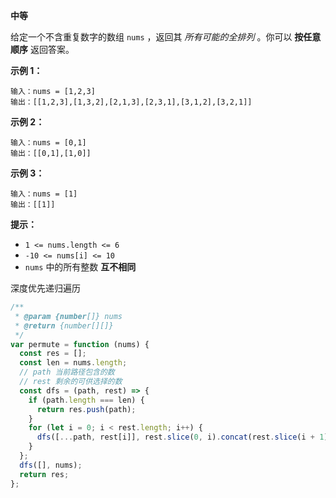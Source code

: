 **中等**

给定一个不含重复数字的数组 `nums` ，返回其 *所有可能的全排列* 。你可以 **按任意顺序** 返回答案。

**示例 1：**

```
输入：nums = [1,2,3]
输出：[[1,2,3],[1,3,2],[2,1,3],[2,3,1],[3,1,2],[3,2,1]]
```

**示例 2：**

```
输入：nums = [0,1]
输出：[[0,1],[1,0]]
```

**示例 3：**

```
输入：nums = [1]
输出：[[1]]
```

**提示：**

- `1 <= nums.length <= 6`
- `-10 <= nums[i] <= 10`
- `nums` 中的所有整数 **互不相同**

深度优先递归遍历

```js
/**
 * @param {number[]} nums
 * @return {number[][]}
 */
var permute = function (nums) {
  const res = [];
  const len = nums.length;
  // path 当前路径包含的数
  // rest 剩余的可供选择的数
  const dfs = (path, rest) => {
    if (path.length === len) {
      return res.push(path);
    }
    for (let i = 0; i < rest.length; i++) {
      dfs([...path, rest[i]], rest.slice(0, i).concat(rest.slice(i + 1)));
    }
  };
  dfs([], nums);
  return res;
};
```

